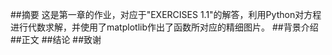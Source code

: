 ##摘要
这是第一章的作业，对应于"EXERCISES 1.1"的解答，利用Python对方程进行代数求解，并使用了matplotlib作出了函数所对应的精细图片。
##背景介绍
##正文
##结论
##致谢
